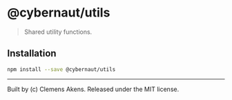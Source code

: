 # @cybernaut/utils

> Shared utility functions.

## Installation

```sh
npm install --save @cybernaut/utils
```

---
Built by (c) Clemens Akens. Released under the MIT license.
